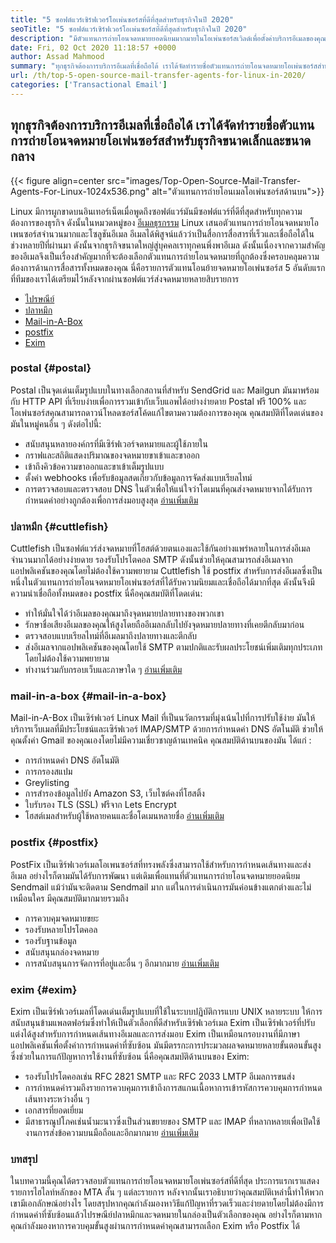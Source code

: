 ```yaml
---
title: "5 ซอฟต์แวร์เซิร์ฟเวอร์โอเพ่นซอร์สที่ดีที่สุดสำหรับธุรกิจในปี 2020" 
seoTitle: "5 ซอฟต์แวร์เซิร์ฟเวอร์โอเพ่นซอร์สที่ดีที่สุดสำหรับธุรกิจในปี 2020" 
description: "มีตัวแทนการถ่ายโอนจดหมายยอดนิยมมากมายในโอเพ่นซอร์สเวิลด์เพื่อตั้งค่าบริการอีเมลของคุณเองเช่น Gmail เรามีเซิร์ฟเวอร์จดหมาย 5 อันดับแรก" 
date: Fri, 02 Oct 2020 11:18:57 +0000
author: Assad Mahmood
summary: "ทุกธุรกิจต้องการบริการอีเมลที่เชื่อถือได้ เราได้จัดทำรายชื่อตัวแทนการถ่ายโอนจดหมายโอเพ่นซอร์สสำหรับธุรกิจขนาดเล็กและขนาดกลาง" 
url: /th/top-5-open-source-mail-transfer-agents-for-linux-in-2020/
categories: ['Transactional Email']
---
```


## ทุกธุรกิจต้องการบริการอีเมลที่เชื่อถือได้ เราได้จัดทำรายชื่อตัวแทนการถ่ายโอนจดหมายโอเพ่นซอร์สสำหรับธุรกิจขนาดเล็กและขนาดกลาง

{{< figure align=center src="images/Top-Open-Source-Mail-Transfer-Agents-For-Linux-1024x536.png" alt="ตัวแทนการถ่ายโอนเมลโอเพ่นซอร์สด้านบน">}}

Linux มีการผูกขาดบนอินเทอร์เน็ตเมื่อพูดถึงซอฟต์แวร์มันมีซอฟต์แวร์ที่ดีที่สุดสำหรับทุกความต้องการของธุรกิจ ดังนั้นในหมวดหมู่ของ [อีเมลธุรกรรม][1] Linux เสนอตัวแทนการถ่ายโอนจดหมายโอเพนซอร์สจำนวนมากและโซลูชันอีเมล
อีเมลได้พิสูจน์แล้วว่าเป็นสื่อการสื่อสารที่เร็วและเชื่อถือได้ในช่วงหลายปีที่ผ่านมา ดังนั้นจากธุรกิจขนาดใหญ่สู่บุคคลเราทุกคนพึ่งพาอีเมล ดังนั้นเนื่องจากความสำคัญของอีเมลจึงเป็นเรื่องสำคัญมากที่จะต้องเลือกตัวแทนการถ่ายโอนจดหมายที่ถูกต้องซึ่งครอบคลุมความต้องการด้านการสื่อสารทั้งหมดของคุณ
นี่คือรายการตัวแทนโอนย้ายจดหมายโอเพ่นซอร์ส 5 อันดับแรกที่ทีมของเราได้เตรียมไว้หลังจากผ่านซอฟต์แวร์ส่งจดหมายหลายสิบรายการ
  * [ไปรษณีย์][2]
  * [ปลาหมึก][3]
  * [Mail-in-A-Box][4]
  * [postfix][5]
  * [Exim][6]

### **postal**    {#postal}
Postal เป็นจุดเด่นเต็มรูปแบบในทางเลือกสถานที่สำหรับ SendGrid และ Mailgun มันมาพร้อมกับ HTTP API ที่เรียบง่ายเพื่อการรวมเข้ากับเว็บแอพได้อย่างง่ายดาย Postal ฟรี 100% และโอเพ่นซอร์สคุณสามารถดาวน์โหลดซอร์สโค้ดแก้ไขตามความต้องการของคุณ
คุณสมบัติที่โดดเด่นของมันในหมู่คนอื่น ๆ ดังต่อไปนี้:
  * สนับสนุนหลายองค์กรที่มีเซิร์ฟเวอร์จดหมายและผู้ใช้ภายใน
  * กราฟและสถิติแสดงปริมาณของจดหมายขาเข้าและขาออก
  * เข้าถึงคิวข้อความขาออกและขาเข้าเต็มรูปแบบ
  * ตั้งค่า webhooks เพื่อรับข้อมูลสดเกี่ยวกับข้อมูลการจัดส่งแบบเรียลไทม์
  * การตรวจสอบและตรวจสอบ DNS ในตัวเพื่อให้แน่ใจว่าโดเมนที่คุณส่งจดหมายจากได้รับการกำหนดค่าอย่างถูกต้องเพื่อการส่งมอบสูงสุด
    [อ่านเพิ่มเติม][7]

### **ปลาหมึก**    {#cuttlefish}
Cuttlefish เป็นซอฟต์แวร์ส่งจดหมายที่โฮสต์ด้วยตนเองและใช้กันอย่างแพร่หลายในการส่งอีเมลจำนวนมากได้อย่างง่ายดาย รองรับโปรโตคอล SMTP ดังนั้นช่วยให้คุณสามารถส่งอีเมลจากแอปพลิเคชันของคุณโดยไม่ต้องใช้ความพยายาม Cuttlefish ใช้ postfix สำหรับการส่งอีเมลซึ่งเป็นหนึ่งในตัวแทนการถ่ายโอนจดหมายโอเพ่นซอร์สที่ได้รับความนิยมและเชื่อถือได้มากที่สุด ดังนั้นจึงมีความน่าเชื่อถือทั้งหมดของ postfix
นี่คือคุณสมบัติที่โดดเด่น:
  * ทำให้มั่นใจได้ว่าอีเมลของคุณมาถึงจุดหมายปลายทางของพวกเขา
  * รักษาชื่อเสียงอีเมลของคุณให้สูงโดยถืออีเมลกลับไปยังจุดหมายปลายทางที่เคยตีกลับมาก่อน
  * ตรวจสอบแบบเรียลไทม์ที่อีเมลมาถึงปลายทางและตีกลับ
  * ส่งอีเมลจากแอปพลิเคชันของคุณโดยใช้ SMTP ตามปกติและรับผลประโยชน์เพิ่มเติมทุกประเภทโดยไม่ต้องใช้ความพยายาม
  * ทำงานร่วมกับกรอบเว็บและภาษาใด ๆ
    [อ่านเพิ่มเติม][8]

### **mail-in-a-box**    {#mail-in-a-box}
Mail-in-A-Box เป็นเซิร์ฟเวอร์ Linux Mail ที่เป็นนวัตกรรมที่มุ่งเน้นไปที่การปรับใช้ง่าย มันให้บริการเว็บเมลที่มีประโยชน์และเซิร์ฟเวอร์ IMAP/SMTP ด้วยการกำหนดค่า DNS อัตโนมัติ ช่วยให้คุณตั้งค่า Gmail ของคุณเองโดยไม่มีความเชี่ยวชาญด้านเทคนิค คุณสมบัติด้านบนของมัน ได้แก่ :
  * การกำหนดค่า DNS อัตโนมัติ
  * การกรองสแปม
  * Greylisting
  * การสำรองข้อมูลไปยัง Amazon S3, เว็บไซต์คงที่โฮสติ้ง
  * ใบรับรอง TLS (SSL) ฟรีจาก Lets Encrypt
  * โฮสต์เมลสำหรับผู้ใช้หลายคนและชื่อโดเมนหลายชื่อ
    [อ่านเพิ่มเติม][9]

### **postfix**    {#postfix}
PostFix เป็นเซิร์ฟเวอร์เมลโอเพนซอร์สที่ทรงพลังซึ่งสามารถใช้สำหรับการกำหนดเส้นทางและส่งอีเมล อย่างไรก็ตามมันได้รับการพัฒนา แต่เดิมเพื่อแทนที่ตัวแทนการถ่ายโอนจดหมายยอดนิยม Sendmail แม้ว่ามันจะติดตาม Sendmail มาก แต่ในการดำเนินการมันค่อนข้างแตกต่างและไม่เหมือนใคร มีคุณสมบัติมากมายรวมถึง
  * การควบคุมจดหมายขยะ
  * รองรับหลายโปรโตคอล
  * รองรับฐานข้อมูล
  * สนับสนุนกล่องจดหมาย
  * การสนับสนุนการจัดการที่อยู่และอื่น ๆ อีกมากมาย
    [อ่านเพิ่มเติม][10]

### **exim**    {#exim}
Exim เป็นเซิร์ฟเวอร์เมลที่โดดเด่นเต็มรูปแบบที่ใช้ในระบบปฏิบัติการแบบ UNIX หลายระบบ ให้การสนับสนุนข้ามแพลตฟอร์มซึ่งทำให้เป็นตัวเลือกที่ดีสำหรับเซิร์ฟเวอร์เมล Exim เป็นเซิร์ฟเวอร์ที่ปรับแต่งได้สูงสำหรับการกำหนดเส้นทางอีเมลและการส่งมอบ Exim เป็นเหมือนกรอบงานที่มีภาษาแอปพลิเคชันเพื่อตั้งค่าการกำหนดค่าที่ซับซ้อน มันมีตรรกะการประมวลผลจดหมายหลายขั้นตอนขั้นสูงซึ่งช่วยในการแก้ปัญหาการใช้งานที่ซับซ้อน นี่คือคุณสมบัติด้านบนของ Exim:
  * รองรับโปรโตคอลเช่น RFC 2821 SMTP และ RFC 2033 LMTP อีเมลการขนส่ง
  * การกำหนดค่ารวมถึงรายการควบคุมการเข้าถึงการสแกนเนื้อหาการเข้ารหัสการควบคุมการกำหนดเส้นทางระหว่างอื่น ๆ
  * เอกสารที่ยอดเยี่ยม
  * มีสาธารณูปโภคเช่นน้ำมะนาวซึ่งเป็นส่วนขยายของ SMTP และ IMAP ที่หลากหลายเพื่อเปิดใช้งานการส่งข้อความบนมือถือและอีกมากมาย
    [อ่านเพิ่มเติม][11]

### บทสรุป
ในบทความนี้คุณได้ตรวจสอบตัวแทนการถ่ายโอนจดหมายโอเพ่นซอร์สที่ดีที่สุด ประการแรกเราแสดงรายการไฮไลท์หลักของ MTA สั้น ๆ แต่ละรายการ หลังจากนั้นเราอธิบายว่าคุณสมบัติเหล่านี้ทำให้พวกเขามีเอกลักษณ์อย่างไร โดยสรุปหากคุณกำลังมองหาวิธีแก้ปัญหาที่รวดเร็วและง่ายดายโดยไม่ต้องมีการกำหนดค่าที่ซับซ้อนแล้วไปรษณีย์ปลาหมึกและจดหมายในกล่องเป็นตัวเลือกของคุณ อย่างไรก็ตามหากคุณกำลังมองหาการควบคุมขั้นสูงผ่านการกำหนดค่าคุณสามารถเลือก Exim หรือ Postfix ได้

  
[1]: https://products.containerize.com/transactional-email
[2]: #postal
[3]: #cuttlefish
[4]: #mail-in-a-box
[5]: #postfix
[6]: #exim
[7]: https://products.containerize.com/transactional-email/postal
[8]: https://products.containerize.com/transactional-email/cuttlefish
[9]: https://products.containerize.com/transactional-email/mail-in-a-box
[10]: https://products.containerize.com/transactional-email/postfix
[11]: https://products.containerize.com/transactional-email/exim

